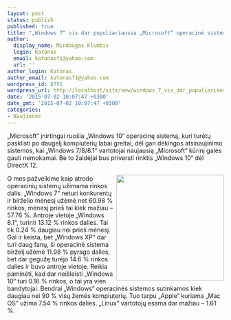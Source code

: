 ```yaml
---
layout: post
status: publish
published: true
title: "„Windows 7“ vis dar populiariausia „Microsoft“ operacinė sistema"
author:
  display_name: Mindaugas Klumbis
  login: Katonas
  email: katonasf1@yahoo.com
  url: ''
author_login: Katonas
author_email: katonasf1@yahoo.com
wordpress_id: 8751
wordpress_url: http://localhost/site/new/windows_7_vis_dar_populiariausia_microsoft_operacine_sistema/
date: '2015-07-02 10:07:47 +0300'
date_gmt: '2015-07-02 10:07:47 +0300'
categories:
- Naujienos
---
```

<p>
	&bdquo;Microsoft&ldquo; įnirtingai ruo&scaron;ia &bdquo;Windows 10&ldquo; operacinę sistemą, kuri turėtų pasklisti po daugelį kompiuterių labai greitai, dėl gan dėkingos atsinaujinimo sistemos, kai &bdquo;Windows 7/8/8.1&ldquo; vartotojai naujausią &bdquo;Microsoft&ldquo; kūrinį galės gauti nemokamai. Be to žaidėjai bus priversti rinktis &bdquo;Windows 10&ldquo; dėl DirectX 12.</p>
<p>
	<a href="http://technews.lt/userfiles/os stats.PNG"><img alt="" src="http://technews.lt/userfiles/os stats.PNG" style="width: 250px; height: 245px; float: right;" /></a>O mes pažvelkime kaip atrodo operacinių sistemų užimama rinkos dalis. &bdquo;Windows 7&ldquo; neturi konkurentų ir birželio mėnesį užėmė net 60.98 % rinkos, mėnesį prie&scaron; tai kiek mažiau &ndash; 57.76 %. Antroje vietoje &bdquo;Windows 8.1&ldquo;, turinti 13.12 % rinkos dalies. Tai tik 0.24 % daugiau nei prie&scaron; mėnesį. Gal ir keista, bet &bdquo;Windows XP&ldquo; dar turi daug fanų, &scaron;i operacinė sistema birželį užėmė 11.98 % pyrago dalies, bet dar gegužę turėjo 14.6 % rinkos dalies ir buvo antroje vietoje. Reikia paminėti, kad dar nei&scaron;leisti &bdquo;Windows 10&ldquo; turi 0.16 % rinkos, o tai yra vien bandytojai. Bendrai &bdquo;Windows&ldquo; operacinės sistemos sutinkamos kiek daugiau nei 90 % visų žemės kompiuterių. Tuo tarpu &bdquo;Apple&ldquo; kuriama &bdquo;Mac OS&ldquo; užima 7.54 % rinkos dalies. &bdquo;Linux&ldquo; vartotojų esama dar mažiau &ndash; 1.61 %.&nbsp;</p>
